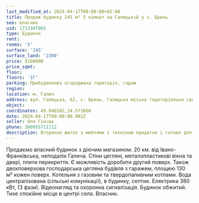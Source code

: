 ```yaml
---
last_modified_at: 2024-04-17T00:00:00+02:00
title: Продаж будинку 245 м² 5 кімнат на Галицькій у с. Бринь
seo: власник
uid: 1713347965
type: Будинок
rent:
rooms: '5'
surface: '245'
surface_land: '2300'
price: $100000
price_sqmt:
floor:
floors: '1Г'
parking: Прибудинкова огороджена територія, гараж
region:
location: м. Галич
address: вул. Галицька, 62, с. Бринь, Галицька міська територіальна громада
object:
coordinates: 49.046582,24.571866
date: 2024-04-17T00:00:00.001Z
seller: Оля Гінчак
phone: 380955711112
description: Вторинне житло з меблями і технікою придатне і готове для проживання
---
```


Продаємо власний будинок з діючим магазином. 20 км. від Івано-Франківська, неподалік Галича. Стіни цегляні, металопластикові вікна та двері, плити перекриття. Є можливість доробити другий поверх. Також двохповерхова господарська цегляна будівля з гаражем, площею 130 м² кожен поверх. Котельня з газовим та твердопаливним котлами. Вода централізована (сільські комунікації), в будинку, септик. Електрика 380 кВт, (3 фази). Відеонагляд та охоронна сигналізація. Будинок обжитий. Тихе спокійне місце в центрі села. Власник.
